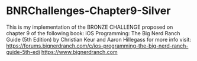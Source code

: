 # BNRChallenges-Chapter9-Silver
This is my implementation of the BRONZE CHALLENGE proposed on chapter 9 of the following book:  iOS Programming: The Big Nerd Ranch Guide (5th Edition) by Christian Keur and Aaron Hillegass  for more info visit:  https://forums.bignerdranch.com/c/ios-programming-the-big-nerd-ranch-guide-5th-edi  https://www.bignerdranch.com
